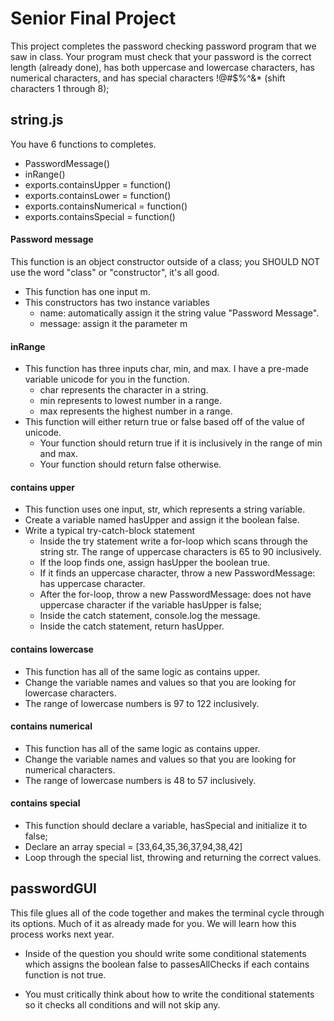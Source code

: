 # Senior Final Project

This project completes the password checking password program that we saw in class.  Your program must check that your password is the correct length (already done), has both uppercase and lowercase characters, has numerical characters, and has special characters !@#$%^&* (shift characters 1 through 8);


## string.js
You have 6 functions to completes.
-  PasswordMessage()
-  inRange()
-  exports.containsUpper = function()
-  exports.containsLower = function()
-  exports.containsNumerical = function()
-  exports.containsSpecial = function()

#### Password message
This function is an object constructor outside of a class; you SHOULD NOT use the word "class" or "constructor", it's all good.
-  This function has one input m.
-  This constructors has two instance variables
    -  name: automatically assign it the string value "Password Message".
    -  message: assign it the parameter m


#### inRange
-  This function has three inputs char, min, and max.  I have a pre-made variable unicode for you in the function.
    -  char represents the character in a string.
    -  min represents to lowest number in a range.
    -  max represents the highest number in a range.
-  This function will either return true or false based off of the value of unicode.
    -  Your function should return true if it is inclusively in the range of min and max.
    -  Your function should return false otherwise.

#### contains upper
-  This function uses one input, str, which represents a string variable.
-  Create a variable named hasUpper and assign it the boolean false.
-  Write a typical try-catch-block statement
    -  Inside the try statement write a for-loop which scans through the string str.  The range of uppercase characters is 65 to 90 inclusively.
    -  If the loop finds one, assign hasUpper the boolean true.
    -  If it finds an uppercase character, throw a new PasswordMessage: has uppercase character.
    -  After the for-loop, throw a new PasswordMessage: does not have uppercase character if the variable hasUpper is false;
    -  Inside the catch statement, console.log the message.
    -  Inside the catch statement, return hasUpper.

#### contains lowercase
-  This function has all of the same logic as contains upper.
-  Change the variable names and values so that you are looking for lowercase characters.
-  The range of lowercase numbers is 97 to 122 inclusively.

#### contains numerical
-  This function has all of the same logic as contains upper.
-  Change the variable names and values so that you are looking for numerical characters.
-  The range of lowercase numbers is 48 to 57 inclusively.

#### contains special
-  This function should declare a variable, hasSpecial and initialize it to false;
-  Declare an array special = [33,64,35,36,37,94,38,42]
-  Loop through the special list, throwing and returning the correct values.

## passwordGUI
This file glues all of the code together and makes the terminal cycle through its options.  Much of it as already made for you.  We will learn how this process works next year.

-  Inside of the question you should write some conditional statements which assigns the boolean false to passesAllChecks if each contains function is not true.

-  You must critically think about how to write the conditional statements so it checks all conditions and will not skip any.
